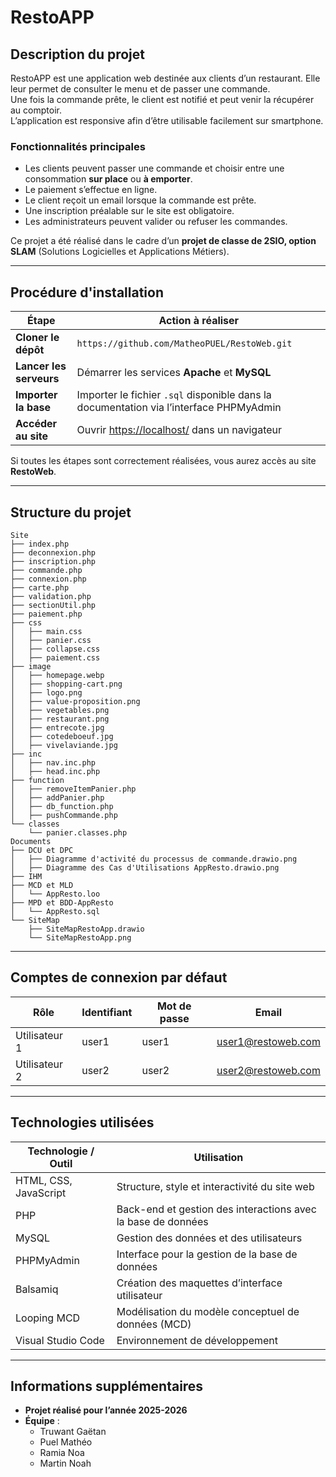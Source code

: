 # RestoAPP

## **Description du projet**  
RestoAPP est une application web destinée aux clients d’un restaurant. Elle leur permet de consulter le menu et de passer une commande.  
Une fois la commande prête, le client est notifié et peut venir la récupérer au comptoir.  
L’application est responsive afin d’être utilisable facilement sur smartphone.

### **Fonctionnalités principales**  
- Les clients peuvent passer une commande et choisir entre une consommation **sur place** ou **à emporter**.  
- Le paiement s’effectue en ligne.  
- Le client reçoit un email lorsque la commande est prête.  
- Une inscription préalable sur le site est obligatoire.  
- Les administrateurs peuvent valider ou refuser les commandes.

Ce projet a été réalisé dans le cadre d’un **projet de classe de 2SIO, option SLAM** (Solutions Logicielles et Applications Métiers).

---

## **Procédure d'installation**  

| **Étape**              | **Action à réaliser**                                                                 |
|------------------------|---------------------------------------------------------------------------------------|
| **Cloner le dépôt**    | `https://github.com/MatheoPUEL/RestoWeb.git`                                          |
| **Lancer les serveurs**| Démarrer les services **Apache** et **MySQL**                                         |
| **Importer la base**   | Importer le fichier `.sql` disponible dans la documentation via l’interface PHPMyAdmin |
| **Accéder au site**    | Ouvrir [https://localhost/](https://localhost/) dans un navigateur                    |

Si toutes les étapes sont correctement réalisées, vous aurez accès au site **RestoWeb**.

---

## **Structure du projet**

```plaintext
Site
├── index.php
├── deconnexion.php
├── inscription.php
├── commande.php
├── connexion.php
├── carte.php
├── validation.php
├── sectionUtil.php
├── paiement.php
├── css
│   ├── main.css
│   ├── panier.css
│   ├── collapse.css
│   ├── paiement.css
├── image
│   ├── homepage.webp
│   ├── shopping-cart.png
│   ├── logo.png
│   ├── value-proposition.png
│   ├── vegetables.png
│   ├── restaurant.png
│   ├── entrecote.jpg
│   ├── cotedeboeuf.jpg
│   ├── vivelaviande.jpg
├── inc
│   ├── nav.inc.php
│   ├── head.inc.php
├── function
│   ├── removeItemPanier.php
│   ├── addPanier.php
│   ├── db_function.php
│   ├── pushCommande.php
└── classes
    └── panier.classes.php
Documents
├── DCU et DPC
│   ├── Diagramme d'activité du processus de commande.drawio.png
│   ├── Diagramme des Cas d'Utilisations AppResto.drawio.png
├── IHM
├── MCD et MLD
│   └── AppResto.loo
├── MPD et BDD-AppResto
│   └── AppResto.sql
└── SiteMap
    ├── SiteMapRestoApp.drawio
    └── SiteMapRestoApp.png
```
---

## **Comptes de connexion par défaut**  

| **Rôle**       | **Identifiant** | **Mot de passe** | **Email**             |
|----------------|-----------------|------------------|-----------------------|
| Utilisateur 1  | user1           | user1            | user1@restoweb.com    |
| Utilisateur 2  | user2           | user2            | user2@restoweb.com    |

---

## **Technologies utilisées**  

| **Technologie / Outil** | **Utilisation**                                                 |
|------------------------|-----------------------------------------------------------------|
| HTML, CSS, JavaScript  | Structure, style et interactivité du site web                   |
| PHP                    | Back-end et gestion des interactions avec la base de données   |
| MySQL                  | Gestion des données et des utilisateurs                         |
| PHPMyAdmin             | Interface pour la gestion de la base de données                 |
| Balsamiq               | Création des maquettes d’interface utilisateur                  |
| Looping MCD            | Modélisation du modèle conceptuel de données (MCD)             |
| Visual Studio Code     | Environnement de développement                                  |

---

## **Informations supplémentaires**  

- **Projet réalisé pour l’année 2025-2026**  
- **Équipe** :  
  - Truwant Gaëtan  
  - Puel Mathéo  
  - Ramia Noa  
  - Martin Noah  

